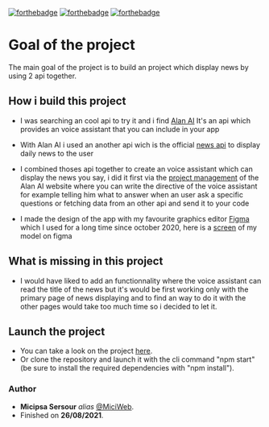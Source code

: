 [![forthebadge](https://forthebadge.com/images/badges/built-with-science.svg)](http://forthebadge.com)
[![forthebadge](https://forthebadge.com/images/badges/for-robots.svg)](http://forthebadge.com)
[![forthebadge](https://forthebadge.com/images/badges/its-not-a-lie-if-you-believe-it.svg)](http://forthebadge.com)

# Goal of the project
The main goal of the project is to build an project which display news by using 2 api together.

## How i build this project
* I was searching an cool api to try it and i find [Alan AI](https://alan.app/) It's an api which provides an voice assistant that you can include in your app
* With Alan AI i used an another api wich is the official [news api](https://newsapi.org/) to display daily news to the user
* I combined thoses api together to create an voice assistant which can display the news you say, i did it first via the [project management](https://raw.githubusercontent.com/MiciWeb/react_AI-news-voice-app/master/src/images/alanScreen.png) of the Alan AI website where you can write the directive of the voice assistant for example telling him what to answer when an user ask a specific questions or fetching data from an other api and send it to your code 

* I made the design of the app with my favourite graphics editor [Figma](https://www.figma.com) which I used for a long time since october 2020, here is a [screen](https://raw.githubusercontent.com/MiciWeb/react_AI-news-voice-app/master/src/images/figmaScreen.png) of my model on figma 

## What is missing in this project
* I would have liked to add an functionnality where the voice assistant can read the title of the news but it's would be first working only with the primary page of news displaying and to find an way to do it with the other pages would take too much time so i decided to let it.

## Launch the project
* You can take a look on the project [here](https://miciweb.github.io/).
* Or clone the repository and launch it with the cli command "npm start" (be sure to install the required dependencies with "npm install").

### Author
* **Micipsa Sersour** _alias_ [@MiciWeb](https://github.com/MiciWeb).
* Finished on **26/08/2021**.

